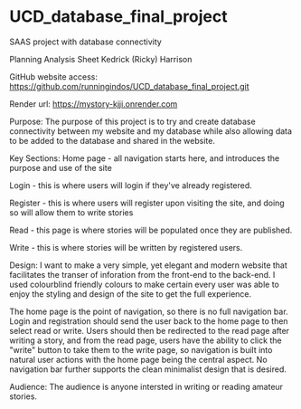 # UCD_database_final_project
SAAS project with database connectivity

Planning Analysis Sheet
Kedrick (Ricky) Harrison

GitHub website access: 
https://github.com/runningindos/UCD_database_final_project.git

Render url: 
https://mystory-kjji.onrender.com

Purpose: 
The purpose of this project is to try and create database connectivity between my website and my database while also allowing data to be added to the database and shared in the website. 

Key Sections: 
Home page - all navigation starts here, and introduces the purpose and use of the site

Login - this is where users will login if they've already registered. 

Register - this is where users will register upon visiting the site, and doing so will allow them to write stories

Read - this page is where stories will be populated once they are published. 

Write - this is where stories will be written by registered users.

Design: 
I want to make a very simple, yet elegant and modern website that facilitates the transer of inforation from the front-end to the back-end. I used colourblind friendly colours to make certain every user was able to enjoy the styling and design of the site to get the full experience.

The home page is the point of navigation, so there is no full navigation bar. Login and registration should send the user back to the home page to then select read or write. Users should then be redirected to the read page after writing a story, and from the read page, users have the ability to click the "write" button to take them to the write page, so navigation is built into natural user actions with the home page being the central aspect. No navigation bar further supports the clean minimalist design that is desired.

Audience:
The audience is anyone intersted in writing or reading amateur stories.